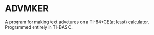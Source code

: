# ADVMKER
A program for making text advetures on a TI-84+CE(at least) calculator. Programmed entirely in TI-BASIC.
